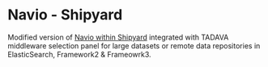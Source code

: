 # Navio - Shipyard
Modified version of [Navio within Shipyard](https://github.com/john-guerra/navio/) integrated with TADAVA middleware selection panel for large datasets or remote data repositories in ElasticSearch, Framework2 & Frameowrk3.
